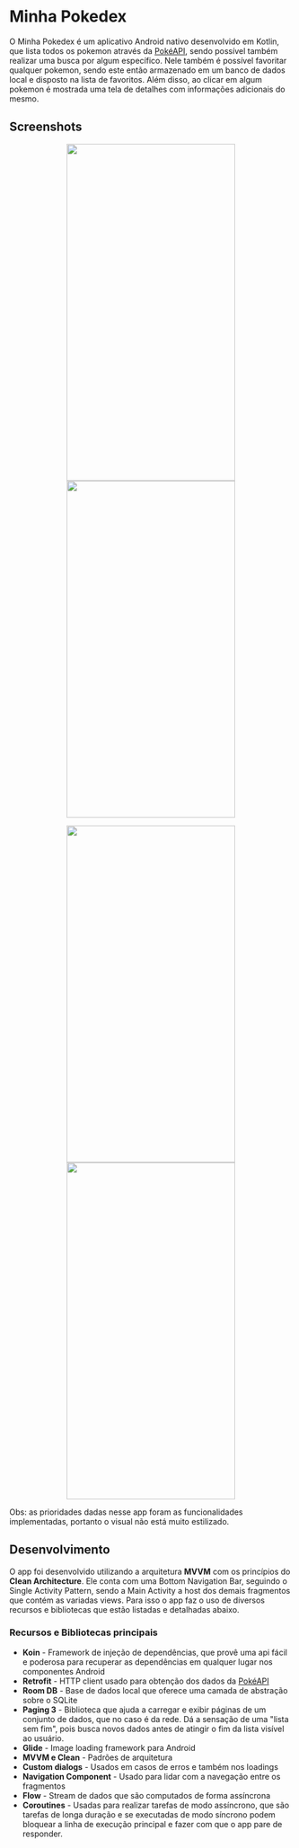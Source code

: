 # Minha Pokedex

O Minha Pokedex é um aplicativo Android nativo desenvolvido em Kotlin, que lista todos os pokemon através da [PokéAPI](https://pokeapi.co/docs/v2#pokemon), sendo possível também realizar uma busca por algum específico. Nele também é possível favoritar qualquer pokemon, sendo este então armazenado em um banco de dados local e disposto na lista de favoritos. Além disso, ao clicar em algum pokemon é mostrada uma tela de detalhes com informações adicionais do mesmo.

## Screenshots

<p align="center">
  <img src="https://user-images.githubusercontent.com/98563516/215861488-ebe7368e-262f-45e0-86dc-04a0ce6ae62a.jpg" width="300px" height="600px">   <img src="https://user-images.githubusercontent.com/98563516/215863116-46564202-5c3a-43e3-8f76-2691966b021b.jpg" width="300px" height="600px">
</p>

<p align="center">
<img src="https://user-images.githubusercontent.com/98563516/215863153-ce210915-027b-48b1-98b3-c828afeba23f.jpg" width="300px" height="600px">   <img src="https://user-images.githubusercontent.com/98563516/216182252-a7ccc9d4-43e1-4f22-9b34-0b8fd07c6d01.jpg" width="300px" height="600px">
</p>

Obs: as prioridades dadas nesse app foram as funcionalidades implementadas, portanto o visual não está muito estilizado.

## Desenvolvimento

O app foi desenvolvido utilizando a arquitetura **MVVM** com os princípios do **Clean Architecture**. Ele conta com uma Bottom Navigation Bar, seguindo o Single
Activity Pattern, sendo a Main Activity a host dos demais fragmentos que contém as variadas views. Para isso o app faz o uso de diversos recursos e bibliotecas
que estão listadas e detalhadas abaixo.

### Recursos e Bibliotecas principais

- **Koin** - Framework de injeção de dependências, que provê uma api fácil e poderosa para recuperar as dependências em qualquer lugar nos componentes Android
- **Retrofit** - HTTP client usado para obtenção dos dados da [PokéAPI](https://pokeapi.co/docs/v2#pokemon)
- **Room DB** - Base de dados local que oferece uma camada de abstração sobre o SQLite
- **Paging 3** - Biblioteca que ajuda a carregar e exibir páginas de um conjunto de dados, que no caso é da rede. Dá a sensação de uma "lista sem fim", pois
busca novos dados antes de atingir o fim da lista visível ao usuário.
- **Glide** - Image loading framework para Android
- **MVVM e Clean** - Padrões de arquitetura
- **Custom dialogs** - Usados em casos de erros e também nos loadings
- **Navigation Component** - Usado para lidar com a navegação entre os fragmentos
- **Flow** - Stream de dados que são computados de forma assíncrona
- **Coroutines** - Usadas para realizar tarefas de modo assíncrono, que são tarefas de longa duração e se executadas de modo síncrono podem bloquear a linha
de execução principal e fazer com que o app pare de responder.
